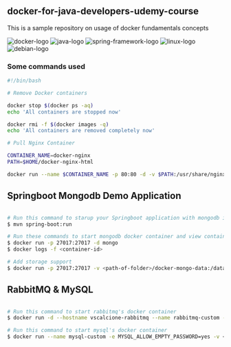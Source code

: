 ## docker-for-java-developers-udemy-course

This is a sample repository on usage of docker fundamentals concepts

![docker-logo](https://img.icons8.com/color/96/000000/docker.png)
![java-logo](https://img.icons8.com/color/96/000000/java-coffee-cup-logo.png)
![spring-framework-logo](https://img.icons8.com/color/96/000000/spring-logo.png)
![linux-logo](https://img.icons8.com/color/96/000000/linux.png)
![debian-logo](https://img.icons8.com/color/96/000000/debian.png)

### Some commands used

```bash
#!/bin/bash

# Remove Docker containers

docker stop $(docker ps -aq)
echo 'All containers are stopped now'

docker rmi -f $(docker images -q)
echo 'All containers are removed completely now'

# Pull Nginx Container

CONTAINER_NAME=docker-nginx
PATH=$HOME/docker-nginx-html

docker run --name $CONTAINER_NAME -p 80:80 -d -v $PATH:/usr/share/nginx/html nginx
```

## Springboot Mongodb Demo Application
```bash

# Run this command to starup your Springboot application with mongodb integration
$ mvn spring-boot:run

# Run these commands to start mongodb docker container and view container's log
$ docker run -p 27017:27017 -d mongo
$ docker logs -f <container-id>

# Add storage support
$ docker run -p 27017:27017 -v <path-of-folder>/docker-mongo-data:/data/db -d mongo
```

## RabbitMQ & MySQL
```bash

# Run this command to start rabbitmq's docker container
$ docker run -d --hostname vscalcione-rabbitmq --name rabbitmq-custom -p 8080:15672 -p 5671:5671 -p 5672:5672 rabbitmq:3-management

# Run this command to start mysql's docker container
$ docker run --name mysql-custom -e MYSQL_ALLOW_EMPTY_PASSWORD=yes -v <path-of-your-folder>/mysql-data:/var/lib/mysql -p 3306:3306 -d mysql
```
